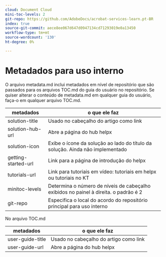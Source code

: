 ```yaml
---
cloud: Document Cloud
mini-toc-levels: 2
git-repo: https://github.com/AdobeDocs/acrobat-services-learn.pt-BR
index: true
source-git-commit: aece8ee067d647d0947134cd71293019e0a13450
workflow-type: tm+mt
source-wordcount: '130'
ht-degree: 0%

---
```



# Metadados para uso interno

O arquivo metadata.md inclui metadados em nível de repositório que são passados para os arquivos TOC.md do guia do usuário no repositório. Se quiser alterar o conteúdo de metadata.md em qualquer guia do usuário, faça-o em qualquer arquivo TOC.md.

| metadados | o que ele faz |
|--- |--- |
| solution-title | Usado no cabeçalho do artigo como link |
| solution-hub-url | Abre a página do hub helpx |
| solution-icon | Exibe o ícone da solução ao lado do título da solução. Ainda não implementado |
| getting-started-url | Link para a página de introdução do helpx |
| tutorials-url | Link para tutoriais em vídeo: tutoriais em helpx ou tutoriais no KT |
| minitoc-levels | Determina o número de níveis de cabeçalho exibidos no painel à direita. o padrão é 2 |
| git-repo | Especifica o local do acordo do repositório principal para uso interno |

No arquivo TOC.md

| metadados | o que ele faz |
|--- |--- |
| user-guide-title | Usado no cabeçalho do artigo como link |
| user-guide-url | Abre a página do hub helpx |
